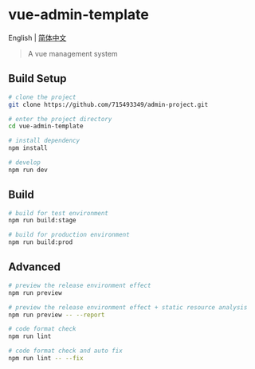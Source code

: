 # vue-admin-template

English | [简体中文](./README-zh.md)

> A vue management system


## Build Setup

```bash
# clone the project
git clone https://github.com/715493349/admin-project.git

# enter the project directory
cd vue-admin-template

# install dependency
npm install

# develop
npm run dev
```


## Build

```bash
# build for test environment
npm run build:stage

# build for production environment
npm run build:prod
```

## Advanced

```bash
# preview the release environment effect
npm run preview

# preview the release environment effect + static resource analysis
npm run preview -- --report

# code format check
npm run lint

# code format check and auto fix
npm run lint -- --fix
```
